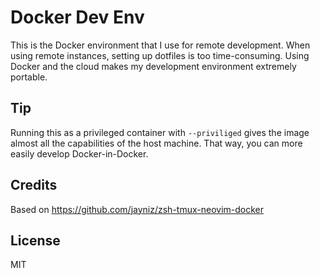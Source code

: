 Docker Dev Env
======
This is the Docker environment that I use for remote development. When using remote instances, setting up dotfiles is too time-consuming. Using Docker and the cloud makes my development environment extremely portable. 

## Tip

Running this as a privileged container with `--priviliged` gives the image almost all the capabilities of the host machine. That way, you can more easily develop Docker-in-Docker.

## Credits
Based on https://github.com/jayniz/zsh-tmux-neovim-docker

## License
MIT
